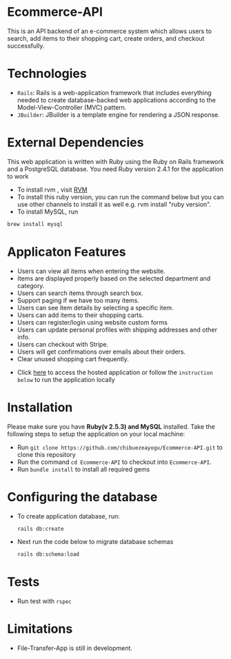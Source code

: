 # Ecommerce-API
This is an API backend of an e-commerce system which allows users to search, add items to their shopping cart, create orders, and checkout successfully.

# Technologies
- `Rails`: Rails is a web-application framework that includes everything needed to create database-backed web applications according to the Model-View-Controller (MVC) pattern.
- `JBuilder`: JBuilder is a template engine for rendering a JSON response.

# External Dependencies
This web application is written with Ruby using the Ruby on Rails framework and a PostgreSQL database. You need Ruby version 2.4.1 for the application to work
- To install rvm , visit [RVM](https://rvm.io/rvm/install)
- To install this ruby version, you can run the command below but you can use other channels to install it as well e.g. rvm install "ruby version". 
- To install MySQL, run 
```bash
brew install mysql
```

# Applicaton Features
* Users can view all items when entering the website.
* Items are displayed properly based on the selected department and category.
* Users can search items through search box.
* Support paging if we have too many items.
* Users can see item details by selecting a specific item.
* Users can add items to their shopping carts.
* Users can register/login using website custom forms
* Users can update personal profiles with shipping addresses and other info.
* Users can checkout with Stripe.
* Users will get confirmations over emails about their orders.
* Clear unused shopping cart frequently.

- Click [here](https://t-ecommerce.herokuapp.com/) to access the hosted application or follow the `instruction below` to run the application locally 

# Installation
Please make sure you have **Ruby(v 2.5.3) and MySQL** installed. Take the following steps to setup the application on your local machine:

* Run `git clone https://github.com/chibuezeayogu/Ecommerce-API.git` to clone this repository
* Run the command `cd Ecommerce-API` to checkout into `Ecommerce-API`.
* Run `bundle install` to install all required gems

# Configuring the database
* To create application database, run:
    ```bash
    rails db:create
    ```
* Next run the code below to migrate database schemas

    ```bash
    rails db:schema:load
    ```
# Tests
* Run test with `rspec`

# Limitations
* File-Transfer-App is still in development.
